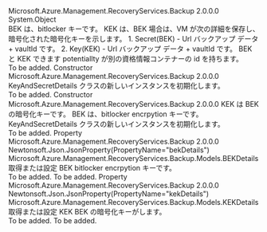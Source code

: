 <Type Name="KeyAndSecretDetails" FullName="Microsoft.Azure.Management.RecoveryServices.Backup.Models.KeyAndSecretDetails">
  <TypeSignature Language="C#" Value="public class KeyAndSecretDetails" />
  <TypeSignature Language="ILAsm" Value=".class public auto ansi beforefieldinit KeyAndSecretDetails extends System.Object" />
  <TypeSignature Language="DocId" Value="T:Microsoft.Azure.Management.RecoveryServices.Backup.Models.KeyAndSecretDetails" />
  <TypeSignature Language="VB.NET" Value="Public Class KeyAndSecretDetails" />
  <TypeSignature Language="F#" Value="type KeyAndSecretDetails = class" />
  <AssemblyInfo>
    <AssemblyName>Microsoft.Azure.Management.RecoveryServices.Backup</AssemblyName>
    <AssemblyVersion>2.0.0.0</AssemblyVersion>
  </AssemblyInfo>
  <Base>
    <BaseTypeName>System.Object</BaseTypeName>
  </Base>
  <Interfaces />
  <Docs>
    <summary>
            BEK は、bitlocker キーです。
            KEK は、BEK 場合は、VM が次の詳細を保存し、暗号化された暗号化キーを示します。
            1. Secret(BEK) - Url バックアップ データ + vaultId です。
            2. Key(KEK) - Url バックアップ データ + vaultId です。
            BEK と KEK できます potentiallty が別の資格情報コンテナーの id を持ちます。
            </summary>
    <remarks>To be added.</remarks>
  </Docs>
  <Members>
    <Member MemberName=".ctor">
      <MemberSignature Language="C#" Value="public KeyAndSecretDetails ();" />
      <MemberSignature Language="ILAsm" Value=".method public hidebysig specialname rtspecialname instance void .ctor() cil managed" />
      <MemberSignature Language="DocId" Value="M:Microsoft.Azure.Management.RecoveryServices.Backup.Models.KeyAndSecretDetails.#ctor" />
      <MemberSignature Language="VB.NET" Value="Public Sub New ()" />
      <MemberType>Constructor</MemberType>
      <AssemblyInfo>
        <AssemblyName>Microsoft.Azure.Management.RecoveryServices.Backup</AssemblyName>
        <AssemblyVersion>2.0.0.0</AssemblyVersion>
      </AssemblyInfo>
      <Parameters />
      <Docs>
        <summary>
            KeyAndSecretDetails クラスの新しいインスタンスを初期化します。
            </summary>
        <remarks>To be added.</remarks>
      </Docs>
    </Member>
    <Member MemberName=".ctor">
      <MemberSignature Language="C#" Value="public KeyAndSecretDetails (Microsoft.Azure.Management.RecoveryServices.Backup.Models.KEKDetails kekDetails = null, Microsoft.Azure.Management.RecoveryServices.Backup.Models.BEKDetails bekDetails = null);" />
      <MemberSignature Language="ILAsm" Value=".method public hidebysig specialname rtspecialname instance void .ctor(class Microsoft.Azure.Management.RecoveryServices.Backup.Models.KEKDetails kekDetails, class Microsoft.Azure.Management.RecoveryServices.Backup.Models.BEKDetails bekDetails) cil managed" />
      <MemberSignature Language="DocId" Value="M:Microsoft.Azure.Management.RecoveryServices.Backup.Models.KeyAndSecretDetails.#ctor(Microsoft.Azure.Management.RecoveryServices.Backup.Models.KEKDetails,Microsoft.Azure.Management.RecoveryServices.Backup.Models.BEKDetails)" />
      <MemberSignature Language="F#" Value="new Microsoft.Azure.Management.RecoveryServices.Backup.Models.KeyAndSecretDetails : Microsoft.Azure.Management.RecoveryServices.Backup.Models.KEKDetails * Microsoft.Azure.Management.RecoveryServices.Backup.Models.BEKDetails -&gt; Microsoft.Azure.Management.RecoveryServices.Backup.Models.KeyAndSecretDetails" Usage="new Microsoft.Azure.Management.RecoveryServices.Backup.Models.KeyAndSecretDetails (kekDetails, bekDetails)" />
      <MemberType>Constructor</MemberType>
      <AssemblyInfo>
        <AssemblyName>Microsoft.Azure.Management.RecoveryServices.Backup</AssemblyName>
        <AssemblyVersion>2.0.0.0</AssemblyVersion>
      </AssemblyInfo>
      <Parameters>
        <Parameter Name="kekDetails" Type="Microsoft.Azure.Management.RecoveryServices.Backup.Models.KEKDetails" />
        <Parameter Name="bekDetails" Type="Microsoft.Azure.Management.RecoveryServices.Backup.Models.BEKDetails" />
      </Parameters>
      <Docs>
        <param name="kekDetails">KEK は BEK の暗号化キーです。</param>
        <param name="bekDetails">BEK は、bitlocker encrpytion キーです。</param>
        <summary>
            KeyAndSecretDetails クラスの新しいインスタンスを初期化します。
            </summary>
        <remarks>To be added.</remarks>
      </Docs>
    </Member>
    <Member MemberName="BekDetails">
      <MemberSignature Language="C#" Value="public Microsoft.Azure.Management.RecoveryServices.Backup.Models.BEKDetails BekDetails { get; set; }" />
      <MemberSignature Language="ILAsm" Value=".property instance class Microsoft.Azure.Management.RecoveryServices.Backup.Models.BEKDetails BekDetails" />
      <MemberSignature Language="DocId" Value="P:Microsoft.Azure.Management.RecoveryServices.Backup.Models.KeyAndSecretDetails.BekDetails" />
      <MemberSignature Language="VB.NET" Value="Public Property BekDetails As BEKDetails" />
      <MemberSignature Language="F#" Value="member this.BekDetails : Microsoft.Azure.Management.RecoveryServices.Backup.Models.BEKDetails with get, set" Usage="Microsoft.Azure.Management.RecoveryServices.Backup.Models.KeyAndSecretDetails.BekDetails" />
      <MemberType>Property</MemberType>
      <AssemblyInfo>
        <AssemblyName>Microsoft.Azure.Management.RecoveryServices.Backup</AssemblyName>
        <AssemblyVersion>2.0.0.0</AssemblyVersion>
      </AssemblyInfo>
      <Attributes>
        <Attribute>
          <AttributeName>Newtonsoft.Json.JsonProperty(PropertyName="bekDetails")</AttributeName>
        </Attribute>
      </Attributes>
      <ReturnValue>
        <ReturnType>Microsoft.Azure.Management.RecoveryServices.Backup.Models.BEKDetails</ReturnType>
      </ReturnValue>
      <Docs>
        <summary>
            取得または設定 BEK bitlocker encrpytion キーです。
            </summary>
        <value>To be added.</value>
        <remarks>To be added.</remarks>
      </Docs>
    </Member>
    <Member MemberName="KekDetails">
      <MemberSignature Language="C#" Value="public Microsoft.Azure.Management.RecoveryServices.Backup.Models.KEKDetails KekDetails { get; set; }" />
      <MemberSignature Language="ILAsm" Value=".property instance class Microsoft.Azure.Management.RecoveryServices.Backup.Models.KEKDetails KekDetails" />
      <MemberSignature Language="DocId" Value="P:Microsoft.Azure.Management.RecoveryServices.Backup.Models.KeyAndSecretDetails.KekDetails" />
      <MemberSignature Language="VB.NET" Value="Public Property KekDetails As KEKDetails" />
      <MemberSignature Language="F#" Value="member this.KekDetails : Microsoft.Azure.Management.RecoveryServices.Backup.Models.KEKDetails with get, set" Usage="Microsoft.Azure.Management.RecoveryServices.Backup.Models.KeyAndSecretDetails.KekDetails" />
      <MemberType>Property</MemberType>
      <AssemblyInfo>
        <AssemblyName>Microsoft.Azure.Management.RecoveryServices.Backup</AssemblyName>
        <AssemblyVersion>2.0.0.0</AssemblyVersion>
      </AssemblyInfo>
      <Attributes>
        <Attribute>
          <AttributeName>Newtonsoft.Json.JsonProperty(PropertyName="kekDetails")</AttributeName>
        </Attribute>
      </Attributes>
      <ReturnValue>
        <ReturnType>Microsoft.Azure.Management.RecoveryServices.Backup.Models.KEKDetails</ReturnType>
      </ReturnValue>
      <Docs>
        <summary>
            取得または設定 KEK BEK の暗号化キーがします。
            </summary>
        <value>To be added.</value>
        <remarks>To be added.</remarks>
      </Docs>
    </Member>
  </Members>
</Type>